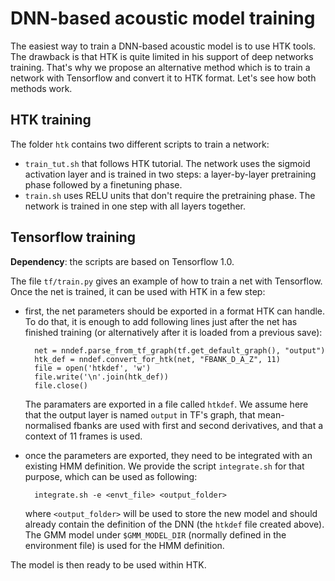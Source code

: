# DNN-based acoustic model training

The easiest way to train a DNN-based acoustic model is to use HTK tools. The
drawback is that HTK is quite limited in his support of deep networks training.
That's why we propose an alternative method which is to train a network with
Tensorflow and convert it to HTK format. Let's see how both methods work.

## HTK training

The folder `htk` contains two different scripts to train a network:
* `train_tut.sh` that follows HTK tutorial. The network uses the sigmoid
  activation layer and is trained in two steps: a layer-by-layer pretraining
  phase followed by a finetuning phase.
* `train.sh` uses RELU units that don't require the pretraining phase. The
  network is trained in one step with all layers together.

## Tensorflow training

**Dependency**: the scripts are based on Tensorflow 1.0.

The file `tf/train.py` gives an example of how to train a net with Tensorflow.
Once the net is trained, it can be used with HTK in a few step:
* first, the net parameters should be exported in a format HTK can handle. To
  do that, it is enough to add following lines just after the net has finished
  training (or alternatively after it is loaded from a previous save):

        net = nndef.parse_from_tf_graph(tf.get_default_graph(), "output")
        htk_def = nndef.convert_for_htk(net, "FBANK_D_A_Z", 11)
        file = open('htkdef', 'w')
        file.write('\n'.join(htk_def))
        file.close()

  The paramaters are exported in a file called `htkdef`. We assume here that
  the output layer is named `output` in TF's graph, that mean-normalised fbanks
  are used with first and second derivatives, and that a context of 11 frames
  is used.
* once the parameters are exported, they need to be integrated with an existing
  HMM definition. We provide the script `integrate.sh` for that purpose, which
  can be used as following:

        integrate.sh -e <envt_file> <output_folder>

  where `<output_folder>` will be used to store the new model and should
  already contain the definition of the DNN (the `htkdef` file created above).
  The GMM model under `$GMM_MODEL_DIR` (normally defined in the environment
  file) is used for the HMM definition.

The model is then ready to be used within HTK.
